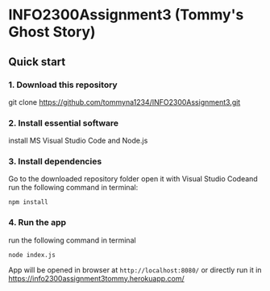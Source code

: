 # INFO2300Assignment3 (Tommy's Ghost Story)

## Quick start

### 1. Download this repository
git clone https://github.com/tommyna1234/INFO2300Assignment3.git

### 2. Install essential software
install MS Visual Studio Code and Node.js

### 3. Install dependencies

Go to the downloaded repository folder open it with Visual Studio Codeand run the following command in terminal:
```
npm install
```
### 4. Run the app
run the following command in terminal
```
node index.js
```
App will be opened in browser at `http://localhost:8080/`
or directly run it in https://info2300assignment3tommy.herokuapp.com/
